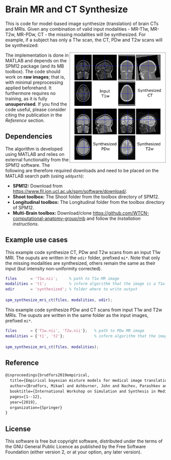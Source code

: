 # Brain MR and CT Synthesize
This is code for model-based image synthesize (translation) of brain CTs and MRIs. Given any combination of valid input modalities - MR-T1w, MR-T2w, MR-PDw, CT - the missing modalities will be synthesized. For example, if a subject has only a T1w scan, the CT, PDw and T2w scans will be synthesized:

<img style="float: right;" src="https://github.com/brudfors/synthesize-brain-mri-ct/blob/main/example.png" width="60%" height="60%">

The implementation is done in MATLAB and depends on the SPM12 package (and its MB toolbox). The code should work on **raw images**; that is, with minimal preprocessing applied beforehand. It furthermore requires no training, as it is fully **unsupervised**. If you find the code useful, please consider citing the publication in the *Reference* section.

## Dependencies

The algorithm is developed using MATLAB and relies on external functionality from the SPM12 software. The following are therefore required downloads and need to be placed on the MATLAB search path (using `addpath`):
* **SPM12:** Download from https://www.fil.ion.ucl.ac.uk/spm/software/download/.
* **Shoot toolbox:** The Shoot folder from the toolbox directory of SPM12.
* **Longitudinal toolbox:** The Longitudinal folder from the toolbox directory of SPM12.
* **Multi-Brain toolbox:** Download/clone https://github.com/WTCN-computational-anatomy-group/mb and follow the *Installation instructions*.

## Example use cases

This example code synthesize CT, PDw and T2w scans from an input T1w MRI. The ouputs are written in the `odir` folder, prefixed `mi*`. Note that only the missing modalities are synthesized, others remain the same as their input (but intensity non-uniformity corrected).

``` matlab
files      = 'T1w.nii';     % path to T1w MR image
modalities = 't1';          % inform algorithm that the image is a T1w
odir       = 'synthesized'; % folder where to write output

spm_synthesize_mri_ct(files, modalities, odir);
```

This example code synthesize PDw and CT scans from input T1w and T2w MRIs. The ouputs are written in the same folder as the input images, prefixed `mi*`.

``` matlab
files      = {'T1w.nii', 'T2w.nii'};   % path to PDw MR image
modalities = {'t1', 't2'};             % inform algorithm that the image is a PDw

spm_synthesize_mri_ct(files, modalities);
```

## Reference

``` latex
@inproceedings{brudfors2019empirical,
  title={Empirical bayesian mixture models for medical image translation},
  author={Brudfors, Mikael and Ashburner, John and Nachev, Parashkev and Balbastre, Ya{\"e}l},
  booktitle={International Workshop on Simulation and Synthesis in Medical Imaging},
  pages={1--12},
  year={2019},
  organization={Springer}
}
```

## License

This software is free but copyright software, distributed under the terms of the GNU General Public Licence as published by the Free Software Foundation (either version 2, or at your option, any later version).
